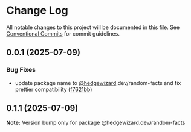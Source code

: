 # Change Log

All notable changes to this project will be documented in this file.
See [Conventional Commits](https://conventionalcommits.org) for commit guidelines.

## 0.0.1 (2025-07-09)

### Bug Fixes

- update package name to [@hedgewizard](https://github.com/hedgewizard).dev/random-facts and fix prettier compatibility ([f7621bb](https://github.com/troyciesco/hw-utils/commit/f7621bbe24d0cfb2d1876ad11c992d33c6982510))

## 0.1.1 (2025-07-09)

**Note:** Version bump only for package @hedgewizard.dev/random-facts
